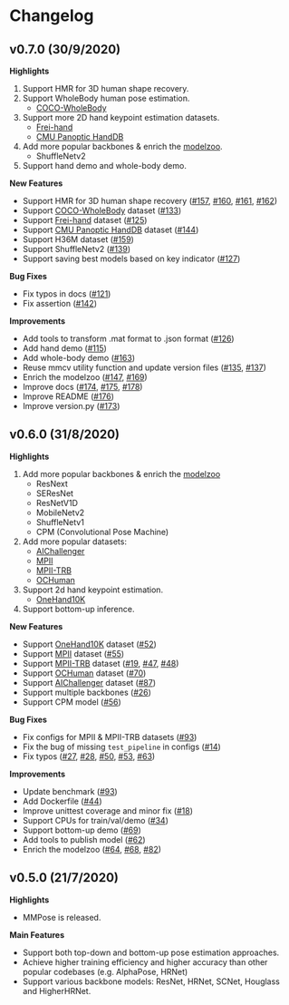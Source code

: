# Changelog

## v0.7.0 (30/9/2020)

**Highlights**

1. Support HMR for 3D human shape recovery.
2. Support WholeBody human pose estimation.
    - [COCO-WholeBody](https://github.com/jin-s13/COCO-WholeBody)
3. Support more 2D hand keypoint estimation datasets.
    - [Frei-hand](https://lmb.informatik.uni-freiburg.de/projects/freihand/)
    - [CMU Panoptic HandDB](http://domedb.perception.cs.cmu.edu/handdb.html)
4. Add more popular backbones & enrich the [modelzoo](https://mmpose.readthedocs.io/en/latest/model_zoo.html).
    - ShuffleNetv2
5. Support hand demo and whole-body demo.


**New Features**

- Support HMR for 3D human shape recovery ([#157](https://github.com/open-mmlab/mmpose/pull/157), [#160](https://github.com/open-mmlab/mmpose/pull/160), [#161](https://github.com/open-mmlab/mmpose/pull/161), [#162](https://github.com/open-mmlab/mmpose/pull/162))
- Support [COCO-WholeBody](https://github.com/jin-s13/COCO-WholeBody) dataset ([#133](https://github.com/open-mmlab/mmpose/pull/133))
- Support [Frei-hand](https://lmb.informatik.uni-freiburg.de/projects/freihand/) dataset ([#125](https://github.com/open-mmlab/mmpose/pull/125))
- Support [CMU Panoptic HandDB](http://domedb.perception.cs.cmu.edu/handdb.html) dataset ([#144](https://github.com/open-mmlab/mmpose/pull/144))
- Support H36M dataset ([#159](https://github.com/open-mmlab/mmpose/pull/159))
- Support ShuffleNetv2 ([#139](https://github.com/open-mmlab/mmpose/pull/139))
- Support saving best models based on key indicator ([#127](https://github.com/open-mmlab/mmpose/pull/127))

**Bug Fixes**

- Fix typos in docs ([#121](https://github.com/open-mmlab/mmpose/pull/121))
- Fix assertion ([#142](https://github.com/open-mmlab/mmpose/pull/142))

**Improvements**

- Add tools to transform .mat format to .json format ([#126](https://github.com/open-mmlab/mmpose/pull/126))
- Add hand demo ([#115](https://github.com/open-mmlab/mmpose/pull/115))
- Add whole-body demo ([#163](https://github.com/open-mmlab/mmpose/pull/163))
- Reuse mmcv utility function and update version files ([#135](https://github.com/open-mmlab/mmpose/pull/135), [#137](https://github.com/open-mmlab/mmpose/pull/137))
- Enrich the modelzoo ([#147](https://github.com/open-mmlab/mmpose/pull/147), [#169](https://github.com/open-mmlab/mmpose/pull/169))
- Improve docs ([#174](https://github.com/open-mmlab/mmpose/pull/174), [#175](https://github.com/open-mmlab/mmpose/pull/175), [#178](https://github.com/open-mmlab/mmpose/pull/178))
- Improve README ([#176](https://github.com/open-mmlab/mmpose/pull/176))
- Improve version.py ([#173](https://github.com/open-mmlab/mmpose/pull/173))

## v0.6.0 (31/8/2020)

**Highlights**

1. Add more popular backbones & enrich the [modelzoo](https://mmpose.readthedocs.io/en/latest/model_zoo.html)
    - ResNext
    - SEResNet
    - ResNetV1D
    - MobileNetv2
    - ShuffleNetv1
    - CPM (Convolutional Pose Machine)
2. Add more popular datasets:
    - [AIChallenger](https://arxiv.org/abs/1711.06475?context=cs.CV)
    - [MPII](http://human-pose.mpi-inf.mpg.de/)
    - [MPII-TRB](https://github.com/kennymckormick/Triplet-Representation-of-human-Body)
    - [OCHuman](http://www.liruilong.cn/projects/pose2seg/index.html)
3. Support 2d hand keypoint estimation.
    - [OneHand10K](https://www.yangangwang.com/papers/WANG-MCC-2018-10.html)
4. Support bottom-up inference.


**New Features**

- Support [OneHand10K](https://www.yangangwang.com/papers/WANG-MCC-2018-10.html) dataset ([#52](https://github.com/open-mmlab/mmpose/pull/52))
- Support [MPII](http://human-pose.mpi-inf.mpg.de/) dataset ([#55](https://github.com/open-mmlab/mmpose/pull/55))
- Support [MPII-TRB](https://github.com/kennymckormick/Triplet-Representation-of-human-Body) dataset ([#19](https://github.com/open-mmlab/mmpose/pull/19), [#47](https://github.com/open-mmlab/mmpose/pull/47), [#48](https://github.com/open-mmlab/mmpose/pull/48))
- Support [OCHuman](http://www.liruilong.cn/projects/pose2seg/index.html) dataset ([#70](https://github.com/open-mmlab/mmpose/pull/70))
- Support [AIChallenger](https://arxiv.org/abs/1711.06475?context=cs.CV) dataset ([#87](https://github.com/open-mmlab/mmpose/pull/87))
- Support multiple backbones ([#26](https://github.com/open-mmlab/mmpose/pull/26))
- Support CPM model ([#56](https://github.com/open-mmlab/mmpose/pull/56))

**Bug Fixes**

- Fix configs for MPII & MPII-TRB datasets ([#93](https://github.com/open-mmlab/mmpose/pull/93))
- Fix the bug of missing `test_pipeline` in configs ([#14](https://github.com/open-mmlab/mmpose/pull/14))
- Fix typos ([#27](https://github.com/open-mmlab/mmpose/pull/27), [#28](https://github.com/open-mmlab/mmpose/pull/28), [#50](https://github.com/open-mmlab/mmpose/pull/50), [#53](https://github.com/open-mmlab/mmpose/pull/53), [#63](https://github.com/open-mmlab/mmpose/pull/63))

**Improvements**

- Update benchmark ([#93](https://github.com/open-mmlab/mmpose/pull/93))
- Add Dockerfile ([#44](https://github.com/open-mmlab/mmpose/pull/44))
- Improve unittest coverage and minor fix ([#18](https://github.com/open-mmlab/mmpose/pull/18))
- Support CPUs for train/val/demo ([#34](https://github.com/open-mmlab/mmpose/pull/34))
- Support bottom-up demo ([#69](https://github.com/open-mmlab/mmpose/pull/69))
- Add tools to publish model ([#62](https://github.com/open-mmlab/mmpose/pull/62))
- Enrich the modelzoo ([#64](https://github.com/open-mmlab/mmpose/pull/64), [#68](https://github.com/open-mmlab/mmpose/pull/68), [#82](https://github.com/open-mmlab/mmpose/pull/82))

## v0.5.0 (21/7/2020)

**Highlights**

- MMPose is released.

**Main Features**

- Support both top-down and bottom-up pose estimation approaches.
- Achieve higher training efficiency and higher accuracy than other popular codebases (e.g. AlphaPose, HRNet)
- Support various backbone models: ResNet, HRNet, SCNet, Houglass and HigherHRNet.
